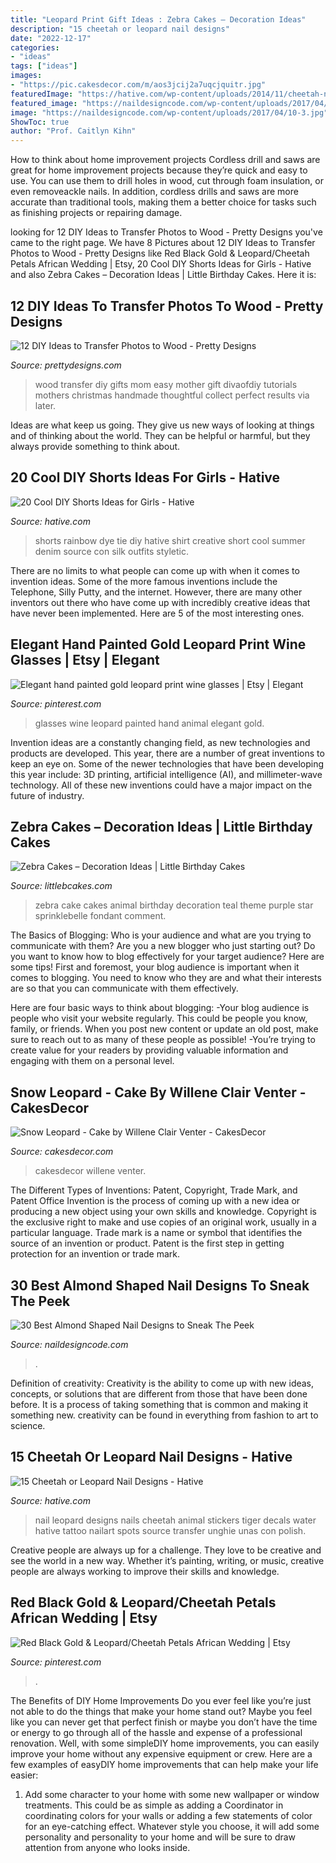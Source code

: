 ```yaml
---
title: "Leopard Print Gift Ideas : Zebra Cakes – Decoration Ideas"
description: "15 cheetah or leopard nail designs"
date: "2022-12-17"
categories:
- "ideas"
tags: ["ideas"]
images:
- "https://pic.cakesdecor.com/m/aos3jcij2a7uqcjquitr.jpg"
featuredImage: "https://hative.com/wp-content/uploads/2014/11/cheetah-nail-designs/11-cheetah-leopard-nail-designs.jpg"
featured_image: "https://naildesigncode.com/wp-content/uploads/2017/04/10-3.jpg"
image: "https://naildesigncode.com/wp-content/uploads/2017/04/10-3.jpg"
ShowToc: true
author: "Prof. Caitlyn Kihn"
---
```



How to think about home improvement projects
Cordless drill and saws are great for home improvement projects because they’re quick and easy to use. You can use them to drill holes in wood, cut through foam insulation, or even removeackle nails. In addition, cordless drills and saws are more accurate than traditional tools, making them a better choice for tasks such as finishing projects or repairing damage.

	

		
looking for 12 DIY Ideas to Transfer Photos to Wood - Pretty Designs you've came to the right page. We have 8 Pictures about 12 DIY Ideas to Transfer Photos to Wood - Pretty Designs like Red Black Gold &amp; Leopard/Cheetah Petals African Wedding | Etsy, 20 Cool DIY Shorts Ideas for Girls - Hative and also Zebra Cakes – Decoration Ideas | Little Birthday Cakes. Here it is:
		
    
## 12 DIY Ideas To Transfer Photos To Wood - Pretty Designs

<img loading=lazy src="http://www.prettydesigns.com/wp-content/uploads/2016/12/Easy-Tutorials-to-Transfer-Photos-to-Wood.jpg" onerror="this.onerror=null;this.src='https://tse4.mm.bing.net/th?id=OIP.bBjNsfalhPp55HXUqF0wsgHaO0&amp;pid=15.1';" alt="12 DIY Ideas to Transfer Photos to Wood - Pretty Designs">

_Source: prettydesigns.com_

>wood transfer diy gifts mom easy mother gift divaofdiy tutorials mothers christmas handmade thoughtful collect perfect results via later. 

	

Ideas are what keep us going. They give us new ways of looking at things and of thinking about the world. They can be helpful or harmful, but they always provide something to think about.

    
## 20 Cool DIY Shorts Ideas For Girls - Hative

<img loading=lazy src="https://hative.com/wp-content/uploads/2015/01/diy-shorts-ideas/2-rainbow-tie-dye-shorts.jpg" onerror="this.onerror=null;this.src='https://tse2.mm.bing.net/th?id=OIP.-OBwYQLO4JKpt12L0m4xRQHaKX&amp;pid=15.1';" alt="20 Cool DIY Shorts Ideas for Girls - Hative">

_Source: hative.com_

>shorts rainbow dye tie diy hative shirt creative short cool summer denim source con silk outfits styletic. 

	

There are no limits to what people can come up with when it comes to invention ideas. Some of the more famous inventions include the Telephone, Silly Putty, and the internet. However, there are many other inventors out there who have come up with incredibly creative ideas that have never been implemented. Here are 5 of the most interesting ones.

    
## Elegant Hand Painted Gold Leopard Print Wine Glasses | Etsy | Elegant

<img loading=lazy src="https://i.pinimg.com/736x/35/40/27/3540272710a86fada366f47940a6a50e--leopard-prints-leopards.jpg" onerror="this.onerror=null;this.src='https://tse1.mm.bing.net/th?id=OIP.nxsdskrUMN3fcbHjDCUQ3gHaJ4&amp;pid=15.1';" alt="Elegant hand painted gold leopard print wine glasses | Etsy | Elegant">

_Source: pinterest.com_

>glasses wine leopard painted hand animal elegant gold. 

	

Invention ideas are a constantly changing field, as new technologies and products are developed. This year, there are a number of great inventions to keep an eye on. Some of the newer technologies that have been developing this year include: 3D printing, artificial intelligence (AI), and millimeter-wave technology. All of these new inventions could have a major impact on the future of industry.

    
## Zebra Cakes – Decoration Ideas | Little Birthday Cakes

<img loading=lazy src="http://www.littlebcakes.com/wp-content/uploads/2014/01/Zebra-Cake-Pictures.jpg" onerror="this.onerror=null;this.src='https://tse2.mm.bing.net/th?id=OIP.Amx5WXNzzEtwMSk6dkhg8AHaJ4&amp;pid=15.1';" alt="Zebra Cakes – Decoration Ideas | Little Birthday Cakes">

_Source: littlebcakes.com_

>zebra cake cakes animal birthday decoration teal theme purple star sprinklebelle fondant comment. 

	

The Basics of Blogging: Who is your audience and what are you trying to communicate with them?
Are you a new blogger who just starting out? Do you want to know how to blog effectively for your target audience? Here are some tips! 
First and foremost, your blog audience is important when it comes to blogging. You need to know who they are and what their interests are so that you can communicate with them effectively. 

Here are four basic ways to think about blogging:
-Your blog audience is people who visit your website regularly. This could be people you know, family, or friends. When you post new content or update an old post, make sure to reach out to as many of these people as possible! 
-You’re trying to create value for your readers by providing valuable information and engaging with them on a personal level.

    
## Snow Leopard - Cake By Willene Clair Venter - CakesDecor

<img loading=lazy src="https://pic.cakesdecor.com/m/aos3jcij2a7uqcjquitr.jpg" onerror="this.onerror=null;this.src='https://tse3.mm.bing.net/th?id=OIP.pu4viE5a6N9EEQKxf3hxaAHaE8&amp;pid=15.1';" alt="Snow Leopard - Cake by Willene Clair Venter - CakesDecor">

_Source: cakesdecor.com_

>cakesdecor willene venter. 

	

The Different Types of Inventions: Patent, Copyright, Trade Mark, and Patent Office
Invention is the process of coming up with a new idea or producing a new object using your own skills and knowledge. Copyright is the exclusive right to make and use copies of an original work, usually in a particular language. Trade mark is a name or symbol that identifies the source of an invention or product. Patent is the first step in getting protection for an invention or trade mark.

    
## 30 Best Almond Shaped Nail Designs To Sneak The Peek

<img loading=lazy src="https://naildesigncode.com/wp-content/uploads/2017/04/10-3.jpg" onerror="this.onerror=null;this.src='https://tse2.mm.bing.net/th?id=OIP.olrlYrXh2PAYbUZr2uU7RwHaIU&amp;pid=15.1';" alt="30 Best Almond Shaped Nail Designs to Sneak The Peek">

_Source: naildesigncode.com_

>. 

	

Definition of creativity:
Creativity is the ability to come up with new ideas, concepts, or solutions that are different from those that have been done before. It is a process of taking something that is common and making it something new. creativity can be found in everything from fashion to art to science.

    
## 15 Cheetah Or Leopard Nail Designs - Hative

<img loading=lazy src="https://hative.com/wp-content/uploads/2014/11/cheetah-nail-designs/11-cheetah-leopard-nail-designs.jpg" onerror="this.onerror=null;this.src='https://tse3.mm.bing.net/th?id=OIP.7m7s_O2WgBz_TTqT2DReVgHaLD&amp;pid=15.1';" alt="15 Cheetah or Leopard Nail Designs - Hative">

_Source: hative.com_

>nail leopard designs nails cheetah animal stickers tiger decals water hative tattoo nailart spots source transfer unghie unas con polish. 

	

Creative people are always up for a challenge. They love to be creative and see the world in a new way. Whether it’s painting, writing, or music, creative people are always working to improve their skills and knowledge.

    
## Red Black Gold &amp; Leopard/Cheetah Petals African Wedding | Etsy

<img loading=lazy src="https://i.pinimg.com/736x/dd/4c/31/dd4c31a6d2fcf3e189541934185f9f00.jpg" onerror="this.onerror=null;this.src='https://tse1.mm.bing.net/th?id=OIP.n9aY5oPMnxOP30QD8iGB7gHaJ3&amp;pid=15.1';" alt="Red Black Gold &amp; Leopard/Cheetah Petals African Wedding | Etsy">

_Source: pinterest.com_

>. 

	

The Benefits of DIY Home Improvements
Do you ever feel like you’re just not able to do the things that make your home stand out? Maybe you feel like you can never get that perfect finish or maybe you don’t have the time or energy to go through all of the hassle and expense of a professional renovation. Well, with some simpleDIY home improvements, you can easily improve your home without any expensive equipment or crew. Here are a few examples of easyDIY home improvements that can help make your life easier: 
1. Add some character to your home with some new wallpaper or window treatments. This could be as simple as adding a Coordinator in coordinating colors for your walls or adding a few statements of color for an eye-catching effect. Whatever style you choose, it will add some personality and personality to your home and will be sure to draw attention from anyone who looks inside.

